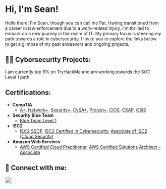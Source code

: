 <h1>Hi, I'm Sean! </h1> Hello there! I'm Sean, though you can call me Pat. Having transitioned from a career in law enforcement due to a work-related injury, I'm thrilled to embark on a new journey in the realm of IT. My primary focus is steering my path towards a role in cybersecurity. I invite you to explore the links below to get a glimpse of my past endeavors and ongoing projects. 

<h2>👨‍💻 Cybersecurity Projects:</h2> I am currently top 9% on TryHackMe and am working towards the SOC Level 1 path.



<h2>Certifications:</h2>

- <b>CompTIA</b>
  - [A+](https://www.credly.com/earner/earned/badge/4ed743ab-6973-4efa-b363-5fae2d33e00f), [Network+](https://www.credly.com/earner/earned/badge/8507a728-da25-4ef2-be0b-1240e66e8cf0), [Security+](https://www.credly.com/earner/earned/badge/b35518d8-74d8-4ba0-a053-227a3bac7b40), [CySA+](https://www.credly.com/earner/earned/badge/aaf13a2c-0dfb-4ef9-a8d4-3078d096662b), [Project+](https://www.credly.com/earner/earned/badge/141550b5-8099-4764-b537-be8e893d64b2), [CIOS](https://www.credly.com/earner/earned/badge/8b0579b7-3507-4203-86e2-64ff39979f42), [CSAP](https://www.credly.com/earner/earned/badge/8a88cd66-d9a1-4ec9-be22-a2b0655dac33), [CSIS](https://www.credly.com/earner/earned/badge/9164fc81-a933-4038-8e82-3ab93452f0a0)
- <b>Security Blue Team</b>
  - [Blue Team Level 1](https://www.credly.com/earner/earned/badge/8d408253-ba18-4e12-84ba-6ee1e7764bf8)
 - <b>ISC2</b>
   - [ISC2 SSCP](https://www.credly.com/earner/earned/badge/b872c812-8fe7-486f-93b7-566ecbaf93b6), [ISC2 Certified in Cybersecurity](https://www.credly.com/earner/earned/badge/ea073953-3ecf-4a2e-9f24-5fadef606ae8), [Associate of ISC2 (Cloud Security)](https://www.credly.com/earner/earned/badge/470942f1-7abb-4e52-9902-1ef8578c8586)
- <b> Amazon Web Services</b>
  - [AWS Certified Cloud Practitioner](https://www.credly.com/earner/earned/badge/15e29291-4bf6-490c-abf8-663b044317ef), [AWS Certified Solutions Architect - Associate](https://www.credly.com/earner/earned/badge/9b4e8d28-ad9c-4b58-bda4-de4068b2011c) 



<h2> 🤳 Connect with me:</h2>

[<img align="left" alt="JoshMadakor | LinkedIn" width="22px" src="https://cdn.jsdelivr.net/npm/simple-icons@v3/icons/linkedin.svg" />][linkedin]



[linkedin]: https://linkedin.com/in/sean-pat-finnegan



